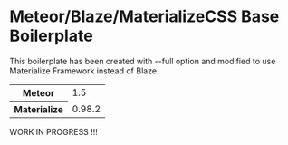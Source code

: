 # Meteor/Blaze/MaterializeCSS Base Boilerplate
This boilerplate has been created with --full option and modified to use Materialize Framework instead of Blaze.

<table>
    <tbody>
        <tr>
            <th>Meteor</th>
            <td>1.5</td>
        </tr>
        <tr>
            <th>Materialize</th>
            <td>0.98.2</td>
        </tr>
    </tbody>
</table>

WORK IN PROGRESS !!!